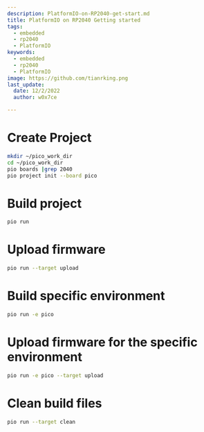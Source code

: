 ```yaml
---
description: PlatformIO-on-RP2040-get-start.md
title: PlatformIO on RP2040 Getting started
tags:
  - embedded
  - rp2040
  - PlatformIO
keywords:
  - embedded
  - rp2040
  - PlatformIO
image: https://github.com/tianrking.png
last_update:
  date: 12/2/2022
  author: w0x7ce

---
```


# Create Project

```bash
mkdir ~/pico_work_dir
cd ~/pico_work_dir
pio boards |grep 2040
pio project init --board pico 
```

# Build project

```bash
pio run
```

# Upload firmware

```bash
pio run --target upload
```

# Build specific environment

```bash
pio run -e pico
```

# Upload firmware for the specific environment

```bash
pio run -e pico --target upload
```

# Clean build files

```bash
pio run --target clean
```